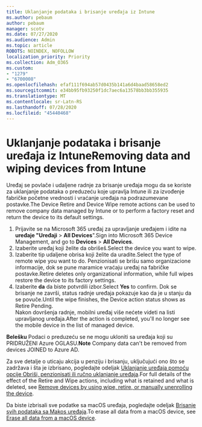 ```yaml
---
title: Uklanjanje podataka i brisanje uređaja iz Intune
ms.author: pebaum
author: pebaum
manager: scotv
ms.date: 07/27/2020
ms.audience: Admin
ms.topic: article
ROBOTS: NOINDEX, NOFOLLOW
localization_priority: Priority
ms.collection: Adm_O365
ms.custom:
- "1279"
- "6700008"
ms.openlocfilehash: efaf111f694ab57d0435b141a6d4baad58658ed2
ms.sourcegitcommit: e34bb95fb93250f1dc7aec6a13578bb3bb355935
ms.translationtype: MT
ms.contentlocale: sr-Latn-RS
ms.lasthandoff: 07/28/2020
ms.locfileid: "45440468"
---
```

# <a name="removing-data-and-wiping-devices-from-intune"></a><span data-ttu-id="2e7bf-102">Uklanjanje podataka i brisanje uređaja iz Intune</span><span class="sxs-lookup"><span data-stu-id="2e7bf-102">Removing data and wiping devices from Intune</span></span>

<span data-ttu-id="2e7bf-103">Uređaj se povlače i udaljene radnje za brisanje uređaja mogu da se koriste za uklanjanje podataka o preduzeću koje upravlja Intune ili za izvođenje fabričke početne vrednosti i vraćanje uređaja na podrazumevane postavke.</span><span class="sxs-lookup"><span data-stu-id="2e7bf-103">The Device Retire and Device Wipe remote actions can be used to remove company data managed by Intune or to perform a factory reset and return the device to its default settings.</span></span>

1. <span data-ttu-id="2e7bf-104">Prijavite se na Microsoft 365 uređaj za upravljanje uređajem i idite na **uređaje "Uređaji**  >  **All Devices**".</span><span class="sxs-lookup"><span data-stu-id="2e7bf-104">Sign into Microsoft 365 Device Management, and go to **Devices** > **All Devices**.</span></span>
2. <span data-ttu-id="2e7bf-105">Izaberite uređaj koji želite da obrišeš.</span><span class="sxs-lookup"><span data-stu-id="2e7bf-105">Select the device you want to wipe.</span></span>
3. <span data-ttu-id="2e7bf-106">Izaberite tip udaljene obrisa koji želite da uradite.</span><span class="sxs-lookup"><span data-stu-id="2e7bf-106">Select the type of remote wipe you want to do.</span></span> <span data-ttu-id="2e7bf-107">Penzionisati se brišu samo organizacione informacije, dok se pune maramice vraćaju uređaj na fabričke postavke.</span><span class="sxs-lookup"><span data-stu-id="2e7bf-107">Retire deletes only organizational information, while full wipes restore the device to its factory settings.</span></span>
4. <span data-ttu-id="2e7bf-108">Izaberite **da** da biste potvrdili izbor.</span><span class="sxs-lookup"><span data-stu-id="2e7bf-108">Select **Yes** to confirm.</span></span> <span data-ttu-id="2e7bf-109">Dok se brisanje ne završi, status radnje uređaja pokazuje kao da je u stanju da se povuče.</span><span class="sxs-lookup"><span data-stu-id="2e7bf-109">Until the wipe finishes, the Device action status shows as Retire Pending.</span></span></br>
    <span data-ttu-id="2e7bf-110">Nakon dovršenja radnje, mobilni uređaj više nećete videti na listi upravljanog uređaja.</span><span class="sxs-lookup"><span data-stu-id="2e7bf-110">After the action is completed, you'll no longer see the mobile device in the list of managed device.</span></span>

<span data-ttu-id="2e7bf-111">**Belešku** Podaci o preduzeću se ne mogu ukloniti sa uređaja koji su PRIDRUŽENI Azure OGLASU.</span><span class="sxs-lookup"><span data-stu-id="2e7bf-111">**Note** Company data can't be removed from devices JOINED to Azure AD.</span></span>

<span data-ttu-id="2e7bf-112">Za sve detalje o uticaju akcija u penziju i brisanju, uključujući ono što se zadržava i šta je izbrisano, pogledajte odeljak [Uklanjanje uređaja pomoću opcije Obriši, penzionisati ili ručno uklanjanje uređaja](https://docs.microsoft.com/intune/devices-wipe).</span><span class="sxs-lookup"><span data-stu-id="2e7bf-112">For full details of the effect of the Retire and Wipe actions, including what is retained and what is deleted, see [Remove devices by using wipe, retire, or manually unenrolling the device](https://docs.microsoft.com/intune/devices-wipe).</span></span>

<span data-ttu-id="2e7bf-113">Da biste izbrisali sve podatke sa macOS uređaja, pogledajte odeljak [Brisanje svih podataka sa Makos uređaja](https://docs.microsoft.com/intune/device-erase).</span><span class="sxs-lookup"><span data-stu-id="2e7bf-113">To erase all data from a macOS device, see [Erase all data from a macOS device](https://docs.microsoft.com/intune/device-erase).</span></span>